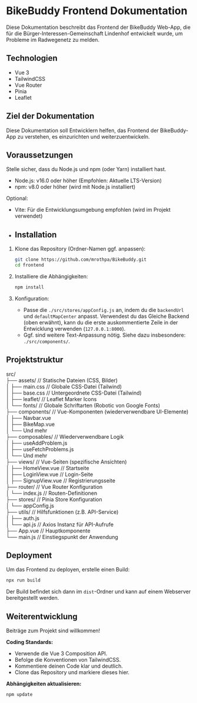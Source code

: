 # BikeBuddy Frontend Dokumentation

Diese Dokumentation beschreibt das Frontend der BikeBuddy Web-App, die für die Bürger-Interessen-Gemeinschaft Lindenhof entwickelt wurde, um Probleme im Radwegenetz zu melden.

## Technologien

* Vue 3
* TailwindCSS
* Vue Router
* Pinia
* Leaflet

## Ziel der Dokumentation

Diese Dokumentation soll Entwicklern helfen, das Frontend der BikeBuddy-App zu verstehen, es einzurichten und weiterzuentwickeln.

## Voraussetzungen

Stelle sicher, dass du Node.js und npm (oder Yarn) installiert hast.

* Node.js: v16.0 oder höher (Empfohlen: Aktuelle LTS-Version)
* npm: v8.0 oder höher (wird mit Node.js installiert)

Optional:

* Vite:  Für die Entwicklungsumgebung empfohlen (wird im Projekt verwendet)

* ## Installation

1.  Klone das Repository (Ordner-Namen ggf. anpassen):

    ```bash
    git clone https://github.com/mrothpa/BikeBuddy.git
    cd frontend
    ```

2.  Installiere die Abhängigkeiten:

    ```bash
    npm install
    ```

3.  Konfiguration:

    * Passe die `./src/stores/appConfig.js` an, indem du die `backendUrl` und `defaultMapCenter` anpasst. Verwendest du das Gleiche Backend (oben erwähnt), kann du die erste auskommentierte Zeile in der Entwicklung verwenden (`127.0.0.1:8000`).
    * Ggf. sind weitere Text-Anpassung nötig. Siehe dazu insbesondere: `./src/components/`.
  
## Projektstruktur

src/  
├── assets/             // Statische Dateien (CSS, Bilder)  
│   ├── main.css        // Globale CSS-Datei (Tailwind)  
│   ├── base.css        // Untergeordnete CSS-Datei (Tailwind)  
│   ├── leaflet/        // Leaflet Marker Icons  
│   └── fonts/          // Globale Schriftarten (Robotic von Google Fonts)    
├── components/         // Vue-Komponenten (wiederverwendbare UI-Elemente)    
│   ├── Navbar.vue  
│   ├── BikeMap.vue  
│   └── Und mehr  
├── composables/         // Wiederverwendbare Logik  
│   ├── useAddProblem.js  
│   ├── useFetchProblems.js  
│   └── Und mehr  
├── views/              // Vue-Seiten (spezifische Ansichten)  
│   ├── HomeView.vue    // Startseite  
│   ├── LoginView.vue   // Login-Seite  
│   ├── SignupView.vue  // Registrierungsseite  
├── router/             // Vue Router Konfiguration  
│   └── index.js        // Routen-Definitionen  
├── stores/             // Pinia Store Konfiguration  
│   └── appConfig.js  
├── utils/              // Hilfsfunktionen (z.B. API-Service)  
│   ├── auth.js  
│   └── api.js          // Axios Instanz für API-Aufrufe  
├── App.vue             // Hauptkomponente  
└── main.js             // Einstiegspunkt der Anwendung  

## Deployment

Um das Frontend zu deployen, erstelle einen Build:

```bash
npx run build
```

Der Build befindet sich dann im  `dist`-Ordner und kann auf einem Webserver bereitgestellt werden.

## Weiterentwicklung

Beiträge zum Projekt sind willkommen!

**Coding Standards:**

* Verwende die Vue 3 Composition API.
* Befolge die Konventionen von TailwindCSS.
* Kommentiere deinen Code klar und deutlich.
* Clone das Repository und markiere dieses hier.

**Abhängigkeiten aktualisieren:**

```bash
npm update
